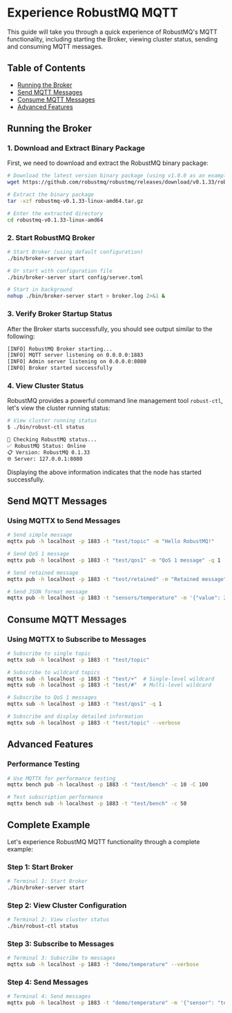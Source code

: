 # Experience RobustMQ MQTT

This guide will take you through a quick experience of RobustMQ's MQTT functionality, including starting the Broker, viewing cluster status, sending and consuming MQTT messages.

## Table of Contents

- [Running the Broker](#running-the-broker)
- [Send MQTT Messages](#send-mqtt-messages)
- [Consume MQTT Messages](#consume-mqtt-messages)
- [Advanced Features](#advanced-features)

## Running the Broker

### 1. Download and Extract Binary Package

First, we need to download and extract the RobustMQ binary package:

```bash
# Download the latest version binary package (using v1.0.0 as an example)
wget https://github.com/robustmq/robustmq/releases/download/v0.1.33/robustmq-v0.1.33-linux-amd64.tar.gz

# Extract the binary package
tar -xzf robustmq-v0.1.33-linux-amd64.tar.gz

# Enter the extracted directory
cd robustmq-v0.1.33-linux-amd64
```

### 2. Start RobustMQ Broker

```bash
# Start Broker (using default configuration)
./bin/broker-server start

# Or start with configuration file
./bin/broker-server start config/server.toml

# Start in background
nohup ./bin/broker-server start > broker.log 2>&1 &
```

### 3. Verify Broker Startup Status

After the Broker starts successfully, you should see output similar to the following:

```bash
[INFO] RobustMQ Broker starting...
[INFO] MQTT server listening on 0.0.0.0:1883
[INFO] Admin server listening on 0.0.0.0:8080
[INFO] Broker started successfully
```

### 4. View Cluster Status

RobustMQ provides a powerful command line management tool `robust-ctl`, let's view the cluster running status:

```bash
# View cluster running status
$ ./bin/robust-ctl status

🚀 Checking RobustMQ status...
✅ RobustMQ Status: Online
📋 Version: RobustMQ 0.1.33
🌐 Server: 127.0.0.1:8080
```
Displaying the above information indicates that the node has started successfully.

## Send MQTT Messages

### Using MQTTX to Send Messages

```bash
# Send simple message
mqttx pub -h localhost -p 1883 -t "test/topic" -m "Hello RobustMQ!"

# Send QoS 1 message
mqttx pub -h localhost -p 1883 -t "test/qos1" -m "QoS 1 message" -q 1

# Send retained message
mqttx pub -h localhost -p 1883 -t "test/retained" -m "Retained message" -r

# Send JSON format message
mqttx pub -h localhost -p 1883 -t "sensors/temperature" -m '{"value": 25.5, "unit": "celsius", "timestamp": "2024-01-01T12:00:00Z"}'
```

## Consume MQTT Messages

### Using MQTTX to Subscribe to Messages

```bash
# Subscribe to single topic
mqttx sub -h localhost -p 1883 -t "test/topic"

# Subscribe to wildcard topics
mqttx sub -h localhost -p 1883 -t "test/+"  # Single-level wildcard
mqttx sub -h localhost -p 1883 -t "test/#"  # Multi-level wildcard

# Subscribe to QoS 1 messages
mqttx sub -h localhost -p 1883 -t "test/qos1" -q 1

# Subscribe and display detailed information
mqttx sub -h localhost -p 1883 -t "test/topic" --verbose
```

## Advanced Features

### Performance Testing

```bash
# Use MQTTX for performance testing
mqttx bench pub -h localhost -p 1883 -t "test/bench" -c 10 -C 100

# Test subscription performance
mqttx bench sub -h localhost -p 1883 -t "test/bench" -c 50
```

## Complete Example

Let's experience RobustMQ MQTT functionality through a complete example:

### Step 1: Start Broker

```bash
# Terminal 1: Start Broker
./bin/broker-server start
```

### Step 2: View Cluster Configuration

```bash
# Terminal 2: View cluster status
./bin/robust-ctl status
```

### Step 3: Subscribe to Messages

```bash
# Terminal 3: Subscribe to messages
mqttx sub -h localhost -p 1883 -t "demo/temperature" --verbose
```

### Step 4: Send Messages

```bash
# Terminal 4: Send messages
mqttx pub -h localhost -p 1883 -t "demo/temperature" -m '{"sensor": "temp-001", "value": 23.5, "unit": "celsius"}'
```
